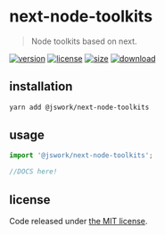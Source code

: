 # next-node-toolkits
> Node toolkits based on next.

[![version][version-image]][version-url]
[![license][license-image]][license-url]
[![size][size-image]][size-url]
[![download][download-image]][download-url]

## installation
```bash
yarn add @jswork/next-node-toolkits
```

## usage
```js
import '@jswork/next-node-toolkits';

//DOCS here!
```

## license
Code released under [the MIT license](https://github.com/afeiship/next-node-toolkits/blob/master/LICENSE.txt).

[version-image]: https://img.shields.io/npm/v/@jswork/next-node-toolkits
[version-url]: https://npmjs.org/package/@jswork/next-node-toolkits

[license-image]: https://img.shields.io/npm/l/@jswork/next-node-toolkits
[license-url]: https://github.com/afeiship/next-node-toolkits/blob/master/LICENSE.txt

[size-image]: https://img.shields.io/bundlephobia/minzip/@jswork/next-node-toolkits
[size-url]: https://github.com/afeiship/next-node-toolkits/blob/master/dist/next-node-toolkits.min.js

[download-image]: https://img.shields.io/npm/dm/@jswork/next-node-toolkits
[download-url]: https://www.npmjs.com/package/@jswork/next-node-toolkits
